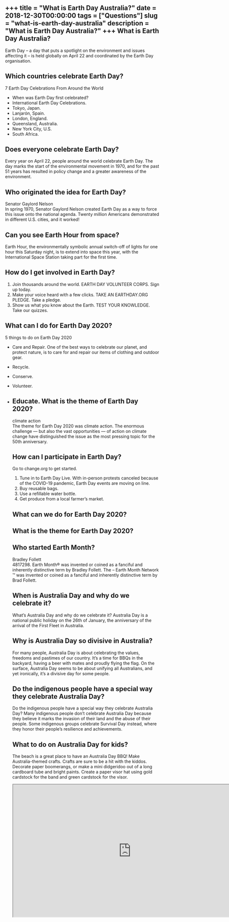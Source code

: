 +++
title = "What is Earth Day Australia?"
date = 2018-12-30T00:00:00
tags = ["Questions"]
slug = "what-is-earth-day-australia"
description = "What is Earth Day Australia?"
+++
What is Earth Day Australia?
----------------------------

Earth Day – a day that puts a spotlight on the environment and issues affecting it – is held globally on April 22 and coordinated by the Earth Day organisation.

Which countries celebrate Earth Day?
------------------------------------

7 Earth Day Celebrations From Around the World

- When was Earth Day first celebrated?
- International Earth Day Celebrations.
- Tokyo, Japan.
- Lanjarón, Spain.
- London, England.
- Queensland, Australia.
- New York City, U.S.
- South Africa.

Does everyone celebrate Earth Day?
----------------------------------

Every year on April 22, people around the world celebrate Earth Day. The day marks the start of the environmental movement in 1970, and for the past 51 years has resulted in policy change and a greater awareness of the environment.

Who originated the idea for Earth Day?
--------------------------------------

Senator Gaylord Nelson  
In spring 1970, Senator Gaylord Nelson created Earth Day as a way to force this issue onto the national agenda. Twenty million Americans demonstrated in different U.S. cities, and it worked!

Can you see Earth Hour from space?
----------------------------------

Earth Hour, the environmentally symbolic annual switch-off of lights for one hour this Saturday night, is to extend into space this year, with the International Space Station taking part for the first time.

How do I get involved in Earth Day?
-----------------------------------

1. Join thousands around the world. EARTH DAY VOLUNTEER CORPS. Sign up today.
2. Make your voice heard with a few clicks. TAKE AN EARTHDAY.ORG PLEDGE. Take a pledge.
3. Show us what you know about the Earth. TEST YOUR KNOWLEDGE. Take our quizzes.

What can I do for Earth Day 2020?
---------------------------------

5 things to do on Earth Day 2020

- Care and Repair. One of the best ways to celebrate our planet, and protect nature, is to care for and repair our items of clothing and outdoor gear.
- Recycle.
- Conserve.
- Volunteer.
- Educate. What is the theme of Earth Day 2020?
    ------------------------------------
    
    climate action  
    The theme for Earth Day 2020 was climate action. The enormous challenge — but also the vast opportunities — of action on climate change have distinguished the issue as the most pressing topic for the 50th anniversary.
    
    How can I participate in Earth Day?
    -----------------------------------
    
    Go to change.org to get started.
    
    
    1. Tune in to Earth Day Live. With in-person protests canceled because of the COVID-19 pandemic, Earth Day events are moving on line.
    2. Buy reusable bags.
    3. Use a refillable water bottle.
    4. Get produce from a local farmer’s market.
    
    What can we do for Earth Day 2020?
    ----------------------------------
    
    What is the theme for Earth Day 2020?
    -------------------------------------
    
    Who started Earth Month?
    ------------------------
    
    Bradley Follett  
    4817298\. Earth Month® was invented or coined as a fanciful and inherently distinctive term by Bradley Follett. The – Earth Month Network ™ was invented or coined as a fanciful and inherently distinctive term by Brad Follett.
    
    When is Australia Day and why do we celebrate it?
    -------------------------------------------------
    
    What’s Australia Day and why do we celebrate it? Australia Day is a national public holiday on the 26th of January, the anniversary of the arrival of the First Fleet in Australia.
    
    Why is Australia Day so divisive in Australia?
    ----------------------------------------------
    
    For many people, Australia Day is about celebrating the values, freedoms and pastimes of our country. It’s a time for BBQs in the backyard, having a beer with mates and proudly flying the flag. On the surface, Australia Day seems to be about unifying all Australians, and yet ironically, it’s a divisive day for some people.
    
    Do the indigenous people have a special way they celebrate Australia Day?
    -------------------------------------------------------------------------
    
    Do the indigenous people have a special way they celebrate Australia Day? Many indigenous people don’t celebrate Australia Day because they believe it marks the invasion of their land and the abuse of their people. Some indigenous groups celebrate Survival Day instead, where they honor their people’s resilience and achievements.
    
    What to do on Australia Day for kids?
    -------------------------------------
    
    The beach is a great place to have an Australia Day BBQ! Make Australia-themed crafts. Crafts are sure to be a hit with the kiddos. Decorate paper boomerangs, or make a mini didgeridoo out of a long cardboard tube and bright paints. Create a paper visor hat using gold cardstock for the band and green cardstock for the visor.
    
    <iframe allow="accelerometer; autoplay; clipboard-write; encrypted-media; gyroscope; picture-in-picture" allowfullscreen="" class="__youtube_prefs__  epyt-is-override  no-lazyload" data-no-lazy="1" data-origheight="433" data-origwidth="770" data-skipgform_ajax_framebjll="" height="433" id="_ytid_33551" loading="lazy" src="https://www.youtube.com/embed/yl3zgcL0Tv8?enablejsapi=1&autoplay=0&cc_load_policy=0&cc_lang_pref=&iv_load_policy=1&loop=0&modestbranding=0&rel=1&fs=1&playsinline=0&autohide=2&theme=dark&color=red&controls=1&" title="YouTube player" width="770"></iframe>